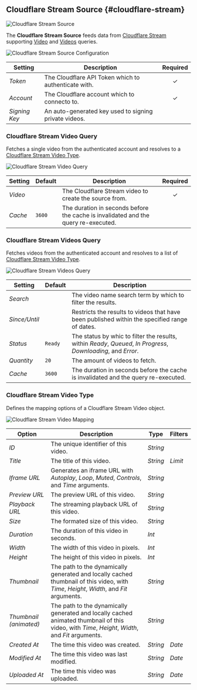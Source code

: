 ## Cloudflare Stream Source {#cloudflare-stream}

![Cloudflare Stream Source](/essentials-for-yootheme-pro/assets/brands/cloudflare.svg)

The **Cloudflare Stream Source** feeds data from [Cloudflare Stream](https://www.cloudflare.com/products/cloudflare-stream/) supporting [Video](#cloudflare-stream-video-query) and [Videos](#cloudflare-stream-videos-query) queries.

<!--@include: ./common-provider-settings.md-->

![Cloudflare Stream Source Configuration](./assets/providers/cf-stream-config.webp)

| Setting | Description | Required |
| --- | --- | :---: |
| *Token* | The Cloudflare API Token which to authenticate with. | &#x2713; |
| *Account* | The Cloudflare account which to connecto to. | &#x2713; |
| *Signing Key* | An auto-generated key used to signing private videos. | |

### Cloudflare Stream Video Query

Fetches a single video from the authenticated account and resolves to a [Cloudflare Stream Video Type](#cloudflare-stream-video-type).

![Cloudflare Stream Video Query](./assets/providers/cf-stream-query-video.webp)

| Setting | Default | Description | Required |
| --- | --- | --- | :---: |
| *Video* | | The Cloudflare Stream video to create the source from. | &#x2713; |
| *Cache* | `3600` | The duration in seconds before the cache is invalidated and the query re-executed. |

### Cloudflare Stream Videos Query

Fetches videos from the authenticated account and resolves to a list of [Cloudflare Stream Video Type](#cloudflare-stream-video-type).

![Cloudflare Stream Videos Query](./assets/providers/cf-stream-query-videos.webp)

| Setting | Default | Description |
| --- | --- | --- |
| *Search* | | The video name search term by which to filter the results. |
| *Since/Until* | | Restricts the results to videos that have been published within the specified range of dates. |
| *Status* | `Ready` | The status by whic to filter the results, within _Ready_, _Queued_, _In Progress_, _Downloading_, and _Error_. |
| *Quantity* | `20` | The amount of videos to fetch. |
| *Cache* | `3600` | The duration in seconds before the cache is invalidated and the query re-executed. |

### Cloudflare Stream Video Type

Defines the mapping options of a Cloudflare Stream Video object.

![Cloudflare Stream Video Mapping](./assets/providers/cf-stream-type-video.webp)

| Option | Description | Type | Filters |
| --- | --- | --- | --- |
| *ID* | The unique identifier of this video. | *String* |
| *Title* | The title of this video. | *String* | _Limit_ |
| *Iframe URL* | Generates an iframe URL with _Autoplay_, _Loop_, _Muted_, _Controls_, and _Time_ arguments. | *String* |
| *Preview URL* | The preview URL of this video. | *String* |
| *Playback URL* | The streaming playback URL of this video. | *String* |
| *Size* | The formated size of this video. | *String* |
| *Duration* | The duration of this video in seconds. | *Int* |
| *Width* | The width of this video in pixels. | *Int* |
| *Height* | The height of this video in pixels. | *Int* |
| *Thumbnail* | The path to the dynamically generated and locally cached thumbnail of this video, with _Time_, _Height_, _Width_, and _Fit_ arguments. | *String* |
| *Thumbnail (animated)* | The path to the dynamically generated and locally cached animated thumbnail of this video, with _Time_, _Height_, _Width_, and _Fit_ arguments. | *String* |
| *Created At* | The time this video was created. | *String* | _Date_ |
| *Modified At* | The time this video was last modified. | *String* | _Date_ |
| *Uploaded At* | The time this video was uploaded. | *String* | _Date_ |
